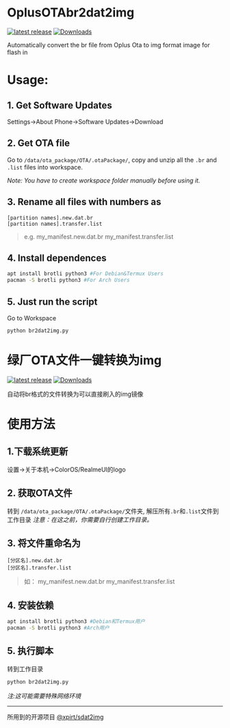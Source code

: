 # OplusOTAbr2dat2img
[![latest release](https://img.shields.io/github/v/tag/xxtvrxx233/OplusOTAbr2dat2img?color=blue&include_prereleases&label=release&sort=semver&style=flat-square)](https://github.com/xxtvrxx233/OplusOTAbr2dat2img)
[![Downloads](https://img.shields.io/github/downloads/xxtvrxx233/OplusOtabr2dat2img/total)](https://github.com/xxtvrxx233/OplusOTAbr2dat2img/releases)

Automatically convert the br file from Oplus Ota to img format image for flash in
# Usage:
## 1. Get Software Updates
Settings→About Phone→Software Updates→Download
## 2. Get OTA file
Go to `/data/ota_package/OTA/.otaPackage/`, copy and unzip all the `.br` and `.list` 
files into workspace.

_Note: You have to create workspace folder manually before using it._
## 3. Rename all files with numbers as
```
[partition names].new.dat.br
[partition names].transfer.list
```
> e.g.
> my_manifest.new.dat.br
> my_manifest.transfer.list

## 4. Install dependences
```bash
apt install brotli python3 #For Debian&Termux Users
pacman -S brotli python3 #For Arch Users
```
## 5. Just run the script
Go to Workspace
``` bash
python br2dat2img.py
```

# 绿厂OTA文件一键转换为img
[![latest release](https://img.shields.io/github/v/tag/xxtvrxx233/OplusOTAbr2dat2img?color=blue&include_prereleases&label=release&sort=semver&style=flat-square)](https://github.com/xxtvrxx233/OplusOTAbr2dat2img)
[![Downloads](https://img.shields.io/github/downloads/xxtvrxx233/OplusOtabr2dat2img/total)](https://shields.io/category/downloads)

自动将br格式的文件转换为可以直接刷入的img镜像

# 使用方法
## 1.下载系统更新
设置→关于本机→ColorOS/RealmeUI的logo
## 2. 获取OTA文件
转到 `/data/ota_package/OTA/.otaPackage/`文件夹, 解压所有`.br`和`.list`文件到工作目录
_注意：在这之前，你需要自行创建工作目录。_

## 3. 将文件重命名为
```
[分区名].new.dat.br
[分区名].transfer.list
```
> 如：
> my_manifest.new.dat.br
> my_manifest.transfer.list
## 4. 安装依赖
```bash
apt install brotli python3 #Debian和Termux用户
pacman -S brotli python3 #Arch用户
```
## 5. 执行脚本
转到工作目录
```bash
python br2dat2img.py
```
_注:这可能需要特殊网络环境_

---

所用到的开源项目 [@xpirt/sdat2img](https://github.com/xpirt/sdat2img)
